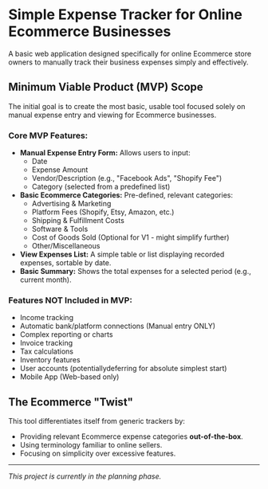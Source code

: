 # Simple Expense Tracker for Online Ecommerce Businesses

A basic web application designed specifically for online Ecommerce store owners to manually track their business expenses simply and effectively.

## Minimum Viable Product (MVP) Scope

The initial goal is to create the most basic, usable tool focused solely on manual expense entry and viewing for Ecommerce businesses.

### Core MVP Features:

*   **Manual Expense Entry Form:** Allows users to input:
    *   Date
    *   Expense Amount
    *   Vendor/Description (e.g., "Facebook Ads", "Shopify Fee")
    *   Category (selected from a predefined list)
*   **Basic Ecommerce Categories:** Pre-defined, relevant categories:
    *   Advertising & Marketing
    *   Platform Fees (Shopify, Etsy, Amazon, etc.)
    *   Shipping & Fulfillment Costs
    *   Software & Tools
    *   Cost of Goods Sold (Optional for V1 - might simplify further)
    *   Other/Miscellaneous
*   **View Expenses List:** A simple table or list displaying recorded expenses, sortable by date.
*   **Basic Summary:** Shows the total expenses for a selected period (e.g., current month).

### Features NOT Included in MVP:

*   Income tracking
*   Automatic bank/platform connections (Manual entry ONLY)
*   Complex reporting or charts
*   Invoice tracking
*   Tax calculations
*   Inventory features
*   User accounts (potentiallydeferring for absolute simplest start)
*   Mobile App (Web-based only)

## The Ecommerce "Twist"

This tool differentiates itself from generic trackers by:

*   Providing relevant Ecommerce expense categories **out-of-the-box**.
*   Using terminology familiar to online sellers.
*   Focusing on simplicity over excessive features.

---
*This project is currently in the planning phase.*